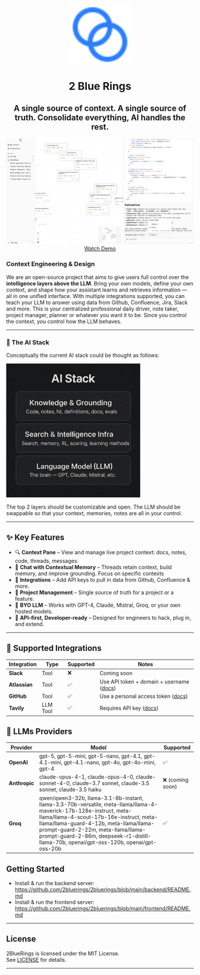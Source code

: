 <p align="center">
  <img src="assets/logo.svg" alt="2 Blue Rings Logo" width="160"/>
</p>
<h1 align="center">
  2 Blue Rings
</h1>
<h2 align="center">
  A single source of context. A single source of truth. Consolidate everything, AI handles the rest.
  <br/>
</h2>
<div align="center">
  <a href="https://www.youtube.com/watch?v=TNFCp5beOMo" target="_blank">
    <img src="assets/thumbnail2.png" alt="2 Blue Rings Logo" width="720"/>
  </a>
</div>
<div align="center">
  <a href="https://www.youtube.com/watch?v=TNFCp5beOMo" target="_blank">
    Watch Demo
  </a>
</div>


### Context Engineering & Design
We are an open-source project that aims to give users full control over the **intelligence layers above the LLM**. Bring your own models, define your own context, and shape how your assistant learns and retrieves information — all in one unified interface. With multiple integrations supported, you can teach your LLM to answer using data from Github, Confluence, Jira, Slack and more. This is your centralized professional daily driver, note taker, project manager, planner or whatever you want it to be. Since you control the context, you control how the LLM behaves.


---

### 🧱 The AI Stack

Conceptually the current AI stack could be thought as follows:

<img src="assets/aistack.png" alt="AI stack" width="360"/>

The top 2 layers should be customizable and open. The LLM should be swappable so that your context, memories, notes are all in your control.

---

## ✨ Key Features

- 🔍 **Context Pane** – View and manage live project context: docs, notes, code, threads, messages.
- 💬 **Chat with Contextual Memory** – Threads retain context, build memory, and improve grounding. Focus on specific contexts
- 💬 **Integrations** – Add API keys to pull in data from Github, Confluence & more.
- 💬 **Project Management** – Single source of truth for a project or a feature.
- 🧩 **BYO LLM** – Works with GPT-4, Claude, Mistral, Groq, or your own hosted models.
- 🧰 **API-first, Developer-ready** – Designed for engineers to hack, plug in, and extend.
---

## 🔌 Supported Integrations

| Integration   | Type     | Supported | Notes                                                                                                   |
| ------------- | -------- | --------- | ------------------------------------------------------------------------------------------------------- |
| **Slack**     | Tool     | ❌         | Coming soon                                                                 |
| **Atlassian** | Tool     | ✅         | Use API token + domain + username ([docs](https://id.atlassian.com/manage-profile/security/api-tokens)) |
| **GitHub**    | Tool     | ✅         | Use a personal access token ([docs](https://github.com/settings/personal-access-tokens))                |
| **Tavily**    | LLM Tool | ✅         | Requires API key ([docs](https://app.tavily.com/home))                                                  |


## 🤖 LLMs Providers

| Provider      | Model                                                                                                                                                                                                                                                                                                                                   | Supported   |
| ------------- | --------------------------------------------------------------------------------------------------------------------------------------------------------------------------------------------------------------------------------------------------------------------------------------------------------------------------------------- | ----------- |
| **OpenAI**    | gpt-5, gpt-5-mini, gpt-5-nano, gpt-4.1, gpt-4.1-mini, gpt-4.1-nano, gpt-4o, gpt-4o-mini, gpt-4                                                                                                                                                                                                                                          | ✅           |
| **Anthropic** | claude-opus-4-1, claude-opus-4-0, claude-sonnet-4-0, claude-3.7 sonnet, claude-3.5 sonnet, claude-3.5 haiku                                                                                                                                                                                                                             | ❌ (coming soon) |
| **Groq**      | qwen/qwen3-32b, llama-3.1-8b-instant, llama-3.3-70b-versatile, meta-llama/llama-4-maverick-17b-128e-instruct, meta-llama/llama-4-scout-17b-16e-instruct, meta-llama/llama-guard-4-12b, meta-llama/llama-prompt-guard-2-22m, meta-llama/llama-prompt-guard-2-86m, deepseek-r1-distill-llama-70b, openai/gpt-oss-120b, openai/gpt-oss-20b | ✅           |


## Getting Started

- Install & run the backend server: https://github.com/2bluerings/2bluerings/blob/main/backend/README.md
- Install & run the frontend server: https://github.com/2bluerings/2bluerings/blob/main/frontend/README.md

---

## License

2BlueRings is licensed under the MIT License.  
See [LICENSE](./LICENSE.md) for details.

---